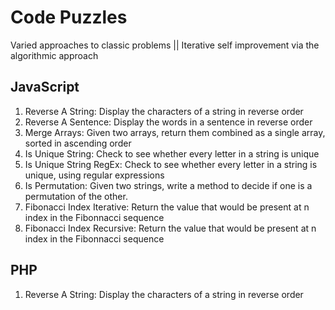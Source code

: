 # Code Puzzles

Varied approaches to classic problems || Iterative self improvement via the algorithmic approach

## JavaScript

1. Reverse A String: Display the characters of a string in reverse order
2. Reverse A Sentence: Display the words in a sentence in reverse order
3. Merge Arrays: Given two arrays, return them combined as a single array, sorted in ascending order
4. Is Unique String: Check to see whether every letter in a string is unique
5. Is Unique String RegEx: Check to see whether every letter in a string is unique, using regular expressions
6. Is Permutation: Given two strings, write a method to decide if one is a permutation of the other.
7. Fibonacci Index Iterative: Return the value that would be present at n index in the Fibonnacci sequence
8. Fibonacci Index Recursive: Return the value that would be present at n index in the Fibonnacci sequence


## PHP

1. Reverse A String: Display the characters of a string in reverse order
